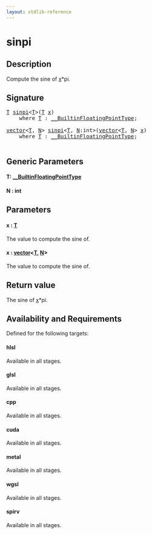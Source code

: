 ```yaml
---
layout: stdlib-reference
---
```


# sinpi

## Description

Compute the sine of <span class='code'><a href="sinpi.html#decl-x" class="code_param">x</a>*pi</span>.



## Signature 

<pre>
<a href="sinpi.html#typeparam-T" class="code_type">T</a> <a href="sinpi.html">sinpi</a>&lt;<a href="sinpi.html#typeparam-T" class="code_type">T</a>&gt;(<a href="sinpi.html#typeparam-T" class="code_type">T</a> <a href="sinpi.html#decl-x" class="code_param">x</a>)
    <span class='code_keyword'>where</span> <a href="sinpi.html#typeparam-T" class="code_type">T</a> : <a href="../interfaces/0_builtinfloatingpointtype-029hm/index.html" class="code_type">__BuiltinFloatingPointType</a>;

<a href="../types/vector/index.html" class="code_type">vector</a>&lt;<a href="sinpi.html#typeparam-T" class="code_type">T</a>, <a href="sinpi.html#decl-N" class="code_var">N</a>&gt; <a href="sinpi.html">sinpi</a>&lt;<a href="sinpi.html#typeparam-T" class="code_type">T</a>, <a href="sinpi.html#decl-N" class="code_var">N</a>:<span class="code_keyword">int</span>&gt;(<a href="../types/vector/index.html" class="code_type">vector</a>&lt;<a href="sinpi.html#typeparam-T" class="code_type">T</a>, <a href="sinpi.html#decl-N" class="code_var">N</a>&gt; <a href="sinpi.html#decl-x" class="code_param">x</a>)
    <span class='code_keyword'>where</span> <a href="sinpi.html#typeparam-T" class="code_type">T</a> : <a href="../interfaces/0_builtinfloatingpointtype-029hm/index.html" class="code_type">__BuiltinFloatingPointType</a>;

</pre>

## Generic Parameters

####  <a id="typeparam-T"></a>T: [\_\_BuiltinFloatingPointType](../interfaces/0_builtinfloatingpointtype-029hm/index)
####  <a id="decl-N"></a>N  : int

## Parameters

####  <a id="decl-x"></a>x  : [T](sinpi#typeparam-T)
The value to compute the sine of.

####  <a id="decl-x"></a>x  : [vector](../types/vector/index)\<[T](../types/vector/index#typeparam-T), [N](../types/vector/index#decl-N)\>
The value to compute the sine of.


## Return value
The sine of <span class='code'><a href="sinpi.html#decl-x" class="code_param">x</a>*pi</span>.


## Availability and Requirements

Defined for the following targets:

#### hlsl
Available in all stages.

#### glsl
Available in all stages.

#### cpp
Available in all stages.

#### cuda
Available in all stages.

#### metal
Available in all stages.

#### wgsl
Available in all stages.

#### spirv
Available in all stages.



